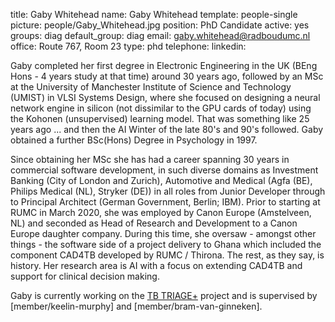 title: Gaby Whitehead
name: Gaby Whitehead
template: people-single
picture: people/Gaby_Whitehead.jpg
position: PhD Candidate
active: yes
groups: diag
default_group: diag
email: gaby.whitehead@radboudumc.nl
office: Route 767, Room 23
type: phd
telephone:
linkedin:

Gaby completed her first degree in Electronic Engineering in the UK (BEng Hons - 4 years study at that time) around 30 years ago, followed by an MSc at the University of Manchester Institute of Science and Technology (UMIST) in VLSI Systems Design, where she focused on designing a neural network engine in silicon (not dissimilar to the GPU cards of today) using the Kohonen (unsupervised) learning model. That was something like 25 years ago ... and then the AI Winter of the late 80's and 90's followed. Gaby obtained a further BSc(Hons) Degree in Psychology in 1997.

Since obtaining her MSc she has had a career spanning 30 years in commercial software development, in such diverse domains as Investment Banking (City of London and Zurich), Automotive and Medical (Agfa (BE), Philips Medical (NL), Stryker (DE)) in all roles from Junior Developer through to Principal Architect (German Government, Berlin; IBM). Prior to starting at RUMC in March 2020, she was employed by Canon Europe (Amstelveen, NL) and seconded as Head of Research and Development to a Canon Europe daughter company. During this time, she oversaw - amongst other things - the software side of a project delivery to Ghana which included the component CAD4TB developed by RUMC / Thirona. The rest, as they say, is history. Her research area is AI with a focus on extending CAD4TB and support for clinical decision making.

Gaby is currently working on the [TB TRIAGE+]( https://tbtriage.com/) project and is supervised by [member/keelin-murphy] and [member/bram-van-ginneken].
